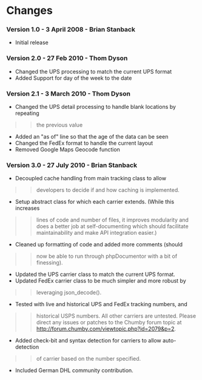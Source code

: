 # Changes #

### Version 1.0 - 3 April 2008 - Brian Stanback ###
  * Initial release

### Version 2.0 - 27 Feb 2010 - Thom Dyson ###
  * Changed the UPS processing to match the current UPS format
  * Added Support for day of the week to the date

### Version 2.1 - 3 March 2010 - Thom Dyson ###
  * Changed the UPS detail processing to handle blank locations by repeating
> > the previous value
  * Added an "as of" line so that the age of the data can be seen
  * Changed the FedEx format to handle the current layout
  * Removed Google Maps Geocode function

### Version 3.0 - 27 July 2010 - Brian Stanback ###
  * Decoupled cache handling from main tracking class to allow
> > developers to decide if and how caching is implemented.
  * Setup abstract class for which each carrier extends. (While this increases
> > lines of code and number of files, it improves modularity and does a
> > better job at self-documenting which should facilitate maintainability
> > and make API integration easier.)
  * Cleaned up formatting of code and added more comments (should
> > now be able to run through phpDocumentor with a bit of finessing).
  * Updated the UPS carrier class to match the current UPS format.
  * Updated FedEx carrier class to be much simpler and more robust by
> > leveraging json\_decode().
  * Tested with live and historical UPS and FedEx tracking numbers, and
> > historical USPS numbers. All other carriers are untested. Please direct
> > any issues or patches to the Chumby forum topic at
> > <http://forum.chumby.com/viewtopic.php?id=2079&p=2>.
  * Added check-bit and syntax detection for carriers to allow auto-detection
> > of carrier based on the number specified.
  * Included German DHL community contribution.
